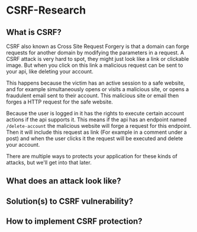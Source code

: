# CSRF-Research

## What is CSRF?


CSRF also known as Cross Site Request Forgery is that a domain can forge requests for another domain by modifying the parameters in a request.
A CSRF attack is very hard to spot, they might just look like a link or clickable image. But when you click on this link a malicious request can be sent to your api, like deleting your account.

This happens because the victim has an active session to a safe website, and for example simultaneously opens or visits a malicious site, or opens a fraudulent email sent to their account. 
This malicious site or email then forges a HTTP request for the safe website.

Because the user is logged in it has the rights to execute certain account actions if the api supports it. 
This means if the api has an endpoint named `/delete-account` the malicious website will forge a request for this endpoint.
Then it will include this request as link (For example in a comment under a post) and when the user clicks it the request will be executed and delete your account.

There are multiple ways to protects your application for these kinds of attacks, but we'll get into that later.


## What does an attack look like?

## Solution(s) to CSRF vulnerability?

## How to implement CSRF protection?
